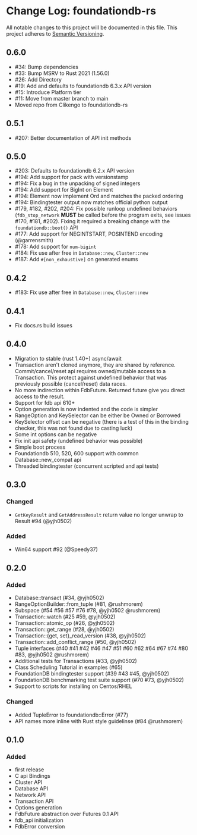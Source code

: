 # Change Log: foundationdb-rs

All notable changes to this project will be documented in this file.
This project adheres to [Semantic Versioning](http://semver.org/).

## 0.6.0

- #34: Bump dependencies
- #33: Bump MSRV to Rust 2021 (1.56.0)
- #26: Add Directory
- #19: Add and defaults to foundationdb 6.3.x API version
- #15: Introduce Platform tier
- #11: Move from master branch to main
- Moved repo from Clikengo to foundationdb-rs

## 0.5.1

- #207: Better documentation of API init methods

## 0.5.0

- #203: Defaults to foundationdb 6.2.x API version
- #194: Add support for pack with versionstamp
- #194: Fix a bug in the unpacking of signed integers
- #194: Add support for BigInt on Element
- #194: Element now implement Ord and matches the packed ordering
- #194: Bindingtester output now matches official python output
- #179, #182, #202, #204: Fix possible runloop undefined behaviors
  (`fdb_stop_network` **MUST** be called before the program exits, see issues #170, #181, #202).
  Fixing it required a breaking change with the `foundationdb::boot()` API
- #177: Add support for NEGINTSTART, POSINTEND encoding (@garrensmith)
- #178: Add support for `num-bigint`
- #184: Fix use after free in `Database::new`, `Cluster::new`
- #187: Add `#[non_exhaustive]` on generated enums

## 0.4.2

- #183: Fix use after free in `Database::new`, `Cluster::new`

## 0.4.1

- Fix docs.rs build issues

## 0.4.0

- Migration to stable (rust 1.40+) async/await
- Transaction aren't cloned anymore, they are shared by reference. Commit/cancel/reset api requires owned/mutable access to a Transaction. This protect against undefined behavior that was previously possible (cancel/reset) data races.
- No more indirection within FdbFuture. Returned future give you direct access to the result.
- Support for fdb api 610+
- Option generation is now indented and the code is simpler
- RangeOption and KeySelector can be either be Owned or Borrowed
- KeySelector offset can be negative (there is a test of this in the binding checker, this was not found due to casting luck)
- Some int options can be negative
- Fix init api safety (undefined behavior was possible)
- Simple boot process
- Foundationdb 510, 520, 600 support with common Database::new_compat api
- Threaded bindingtester (concurrent scripted and api tests)

## 0.3.0

### Changed

- `GetKeyResult` and `GetAddressResult` return value no longer unwrap to Result #94 (@yjh0502)

### Added

- Win64 support #92 (@Speedy37)

## 0.2.0

### Added

- Database::transact (#34, @yjh0502)
- RangeOptionBuilder::from_tuple (#81, @rushmorem)
- Subspace (#54 #56 #57 #76 #78, @yjh0502 @rushmorem)
- Transaction::watch (#25 #59, @yjh0502)
- Transaction::atomic_op (#26, @yjh0502)
- Transaction::get_range (#28, @yjh0502)
- Transaction::{get, set}\_read_version (#38, @yjh0502)
- Transaction::add_conflict_range (#50, @yjh0502)
- Tuple interfaces (#40 #41 #42 #46 #47 #51 #60 #62 #64 #67 #74 #80 #83, @yjh0502 @rushmorem)
- Additional tests for Transactions (#33, @yjh0502)
- Class Scheduling Tutorial in examples (#65)
- FoundationDB bindingtester support (#39 #43 #45, @yjh0502)
- FoundationDB benchmarking test suite support (#70 #73, @yjh0502)
- Support to scripts for installing on Centos/RHEL

### Changed

- Added TupleError to foundationdb::Error (#77)
- API names more inline with Rust style guidelinse (#84 @rushmorem)

## 0.1.0

### Added

- first release
- C api Bindings
- Cluster API
- Database API
- Network API
- Transaction API
- Options generation
- FdbFuture abstraction over Futures 0.1 API
- fdb_api initialization
- FdbError conversion
